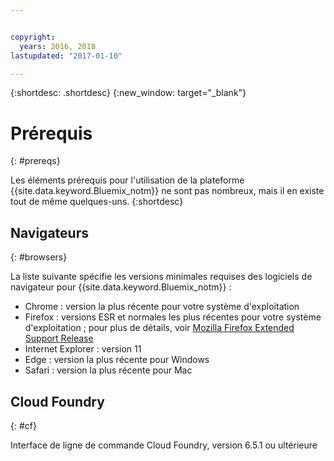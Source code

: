 ```yaml
---


copyright:
  years: 2016, 2018
lastupdated: "2017-01-10"

---
```


{:shortdesc: .shortdesc}
{:new_window: target="_blank"}

# Prérequis
{: #prereqs}

Les éléments prérequis pour l'utilisation de la plateforme {{site.data.keyword.Bluemix_notm}} ne sont pas nombreux, mais il en existe
tout de même quelques-uns.
{:shortdesc}

## Navigateurs
{: #browsers}

La liste suivante spécifie les versions minimales requises des logiciels de navigateur pour {{site.data.keyword.Bluemix_notm}} :

 * Chrome : version la plus récente pour votre système d'exploitation
 * Firefox : versions ESR et normales les plus récentes pour votre système d'exploitation ; pour plus de détails, voir [Mozilla Firefox Extended Support Release](https://www.mozilla.org/firefox/organizations/)
 * Internet Explorer : version 11
 * Edge : version la plus récente pour Windows
 * Safari : version la plus récente pour Mac

## Cloud Foundry
{: #cf}

Interface de ligne de commande Cloud Foundry, version 6.5.1 ou ultérieure

